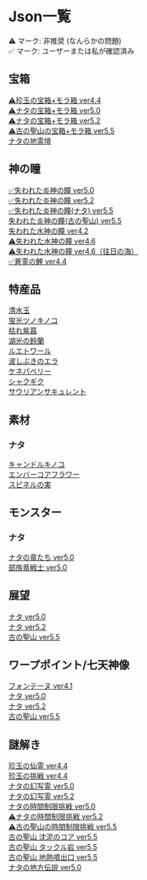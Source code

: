 <body>
  <h1>Json一覧</h1>
    <a>⚠︎ マーク: 非推奨 (なんらかの問題)</a></br>
    <a>✅ マーク: ユーザーまたは私が確認済み</a>
  <h2>宝箱</h2>
  <a href="/chest/chenyu/README.md">⚠︎珍玉の宝箱+モラ箱 ver4.4</a></br>
  <a href="/chest/natlan/5.0/README.md">⚠︎ナタの宝箱+モラ箱 ver5.0</a></br>
  <a href="/chest/natlan/5.2/README.md">⚠︎ナタの宝箱+モラ箱 ver5.2</a></br>
  <a href="/chest/ancientSacred/README.md">⚠︎古の聖山の宝箱+モラ箱 ver5.5</a></br>
  <a href="/chest/natlan/shrines_of_depths/README.md">ナタの地霊壇</a></br>
  <h2>神の瞳</h2>
  <a href="/oculus/pyroculus/5.0/README.md">✅失われた炎神の瞳 ver5.0</a></br>
  <a href="/oculus/pyroculus/5.2/README.md">✅失われた炎神の瞳 ver5.2</a></br>
  <a href="/oculus/pyroculus/5.5/README.md">✅失われた炎神の瞳(ナタ) ver5.5</a></br>
  <a href="/oculus/pyroculus/ancientSacred/README.md">失われた炎神の瞳(古の聖山) ver5.5</a></br>
  <a href="/oculus/hydroculus/4.2/README.md">失われた水神の瞳 ver4.2</a></br>
  <a href="/oculus/hydroculus/4.6/README.md">⚠︎失われた水神の瞳 ver4.6</a></br>
  <a href="/oculus/hydroculus/SeaOfBygone/README.md">⚠︎失われた水神の瞳 ver4.6（往日の海）</a></br>
  <a href="/oculus/SpiritCarp/4.4/README.md">✅蒼霊の鯉 ver4.4</a></br>
  <h2>特産品</h2>
  <a href="/specialty/clearwaterJade/README.md">清水玉</a></br>
  <a href="/specialty/GlowingHornshroom/README.md">蛍光ツノキノコ</a></br>
  <a href="/specialty/WitheringPurpurbloom/README.md">枯れ紫菖</a></br>
  <a href="/specialty/lakelightLily/README.md">湖光の鈴蘭</a></br>
  <a href="/specialty/lumitoile/README.md">ルエトワール</a></br>
  <a href="/specialty/SprayfeatherGill/README.md">波しぶきのエラ</a></br>
  <a href="/specialty/QuenepaBerry/README.md">ケネパベリー</a></br>
  <a href="/specialty/BrilliantChrysanthemum/README.md">シャクギク</a></br>
  <a href="/specialty/SaurianClawSucculent/README.md">サウリアンサキュレント</a></br>
  <h2>素材</h2>
  <h3>ナタ</h3>
  <a href="/material/natlan/candlecap mushroom/README.md">キャンドルキノコ</a></br>
  <a href="/material/natlan/embercore flower/README.md">エンバーコアフラワー</a></br>
  <a href="/material/natlan/spinel fruit/README.md">スピネルの実</a></br>
  <h2>モンスター</h2>
  <h3>ナタ</h3>
  <a href="/monster/natlan_saurians/5.0/README.md">ナタの竜たち ver5.0</a></br>
  <a href="/monster/sairoform_tribal_warriors/5.0/README.md">部族竜戦士 ver5.0</a></br>
  <h2>展望</h2>
  <a href="/viewpoint/natlan/5.0/README.md">ナタ ver5.0</a></br>
  <a href="/viewpoint/natlan/5.2/README.md">ナタ ver5.2</a></br>
  <a href="/viewpoint/ancientSacred/README.md">古の聖山 ver5.5</a></br>
  <h2>ワープポイント/七天神像</h2>
  <a href="https://github.com/Minato0211/minato-jsons/tree/main/teleport-waypoint/fontaine/json/4.1">フォンテーヌ ver4.1</a></br>
  <a href="/teleport-waypoint/natlan/5.0/README.md">ナタ ver5.0</a></br>
  <a href="/teleport-waypoint/natlan/5.2/README.md">ナタ ver5.2</a></br>
  <a href="/teleport-waypoint/natlan/ancientSacred/README.md">古の聖山 ver5.5</a></br>
  <h2>謎解き</h2>
  <a href="/puzzle/chenyu/seelie/README.md">珍玉の仙霊 ver4.4</a></br>
  <a href="/puzzle/chenyu/challenges/README.md">珍玉の挑戦 ver4.4</a></br>
  <a href="/puzzle/natlan/monetoo/5.0/README.md">ナタの幻写霊 ver5.0</a></br>
  <a href="/puzzle/natlan/monetoo/5.0/README.md">ナタの幻写霊 ver5.2</a></br>
  <a href="/puzzle/natlan/TimeTrialChallenge/5.0/README.md">ナタの時間制限挑戦 ver5.0</a></br>
  <a href="/puzzle/natlan/TimeTrialChallenge/5.0/README.md">⚠︎ナタの時間制限挑戦 ver5.2</a></br>
  <a href="/puzzle/ancientSacred/challenge/README.md">⚠古の聖山の時間制限挑戦 ver5.5</a></br>
  <a href="/puzzle/ancientSacred/oozingCore/README.md">古の聖山 沈泥のコア ver5.5</a></br>
  <a href="/puzzle/ancientSacred/pulverite/README.md">古の聖山  タックル岩 ver5.5</a></br>
  <a href="/puzzle/ancientSacred/geothermalVent/README.md">古の聖山 地熱噴出口 ver5.5</a></br>
  <a href="/puzzle/natlan/LocalLegend/5.0/README.md">ナタの地方伝説 ver5.0</a></br>
</body>
